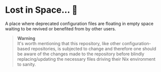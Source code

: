 # Lost in Space... 🌌
A place where deprecated configuration files are floating in empty space
waiting to be revived or benefited from by other users.

> **Warning** \
> It's worth mentioning that this repository, like other configuration-based
> repositories, is subjected to change and therefore one should be aware of the
> changes made to the repository before blindly replacing/updating the
> necessary files driving their Nix environment to sanity.
